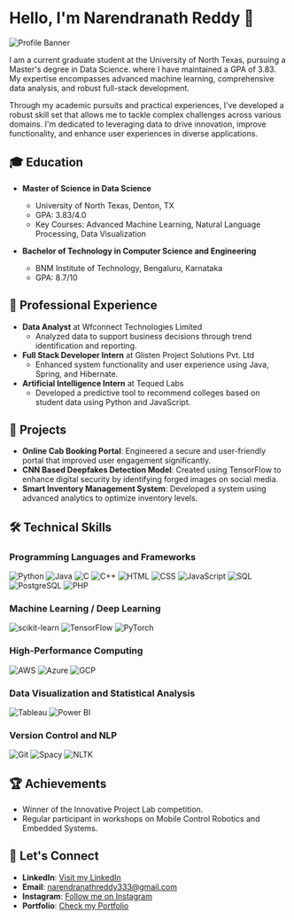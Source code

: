 # Hello, I'm Narendranath Reddy 👋

![Profile Banner](https://via.placeholder.com/1000x300.png?text=Welcome+to+My+GitHub+Profile)

I am a current graduate student at the University of North Texas, pursuing a Master's degree in Data Science. where I have maintained a GPA of 3.83. My expertise encompasses advanced machine learning, comprehensive data analysis, and robust full-stack development.

Through my academic pursuits and practical experiences, I've developed a robust skill set that allows me to tackle complex challenges across various domains. I'm dedicated to leveraging data to drive innovation, improve functionality, and enhance user experiences in diverse applications.

## 🎓 Education
- **Master of Science in Data Science**
  - University of North Texas, Denton, TX
  - GPA: 3.83/4.0
  - Key Courses: Advanced Machine Learning, Natural Language Processing, Data Visualization

- **Bachelor of Technology in Computer Science and Engineering**
  - BNM Institute of Technology, Bengaluru, Karnataka
  - GPA: 8.7/10

## 💼 Professional Experience
- **Data Analyst** at Wfconnect Technologies Limited
  - Analyzed data to support business decisions through trend identification and reporting.
- **Full Stack Developer Intern** at Glisten Project Solutions Pvt. Ltd
  - Enhanced system functionality and user experience using Java, Spring, and Hibernate.
- **Artificial Intelligence Intern** at Tequed Labs
  - Developed a predictive tool to recommend colleges based on student data using Python and JavaScript.

## 🚀 Projects
- **Online Cab Booking Portal**: Engineered a secure and user-friendly portal that improved user engagement significantly.
- **CNN Based Deepfakes Detection Model**: Created using TensorFlow to enhance digital security by identifying forged images on social media.
- **Smart Inventory Management System**: Developed a system using advanced analytics to optimize inventory levels.

## 🛠️ Technical Skills
### Programming Languages and Frameworks
![Python](https://img.shields.io/badge/-Python-3776AB?style=flat-square&logo=python&logoColor=white)
![Java](https://img.shields.io/badge/-Java-007396?style=flat-square&logo=java&logoColor=white)
![C](https://img.shields.io/badge/-C-A8B9CC?style=flat-square&logo=c&logoColor=white)
![C++](https://img.shields.io/badge/-C++-00599C?style=flat-square&logo=cplusplus&logoColor=white)
![HTML](https://img.shields.io/badge/-HTML5-E34F26?style=flat-square&logo=html5&logoColor=white)
![CSS](https://img.shields.io/badge/-CSS3-1572B6?style=flat-square&logo=css3&logoColor=white)
![JavaScript](https://img.shields.io/badge/-JavaScript-F7DF1E?style=flat-square&logo=javascript&logoColor=black)
![SQL](https://img.shields.io/badge/-SQL-4479A1?style=flat-square&logo=mysql&logoColor=white)
![PostgreSQL](https://img.shields.io/badge/-PostgreSQL-4169E1?style=flat-square&logo=postgresql&logoColor=white)
![PHP](https://img.shields.io/badge/-PHP-777BB4?style=flat-square&logo=php&logoColor=white)

### Machine Learning / Deep Learning
![scikit-learn](https://img.shields.io/badge/-scikit_learn-F7931E?style=flat-square&logo=scikit-learn&logoColor=white)
![TensorFlow](https://img.shields.io/badge/-TensorFlow-FF6F00?style=flat-square&logo=tensorflow&logoColor=white)
![PyTorch](https://img.shields.io/badge/-PyTorch-EE4C2C?style=flat-square&logo=pytorch&logoColor=white)

### High-Performance Computing
![AWS](https://img.shields.io/badge/-AWS-232F3E?style=flat-square&logo=amazon-aws&logoColor=white)
![Azure](https://img.shields.io/badge/-Azure-0089D6?style=flat-square&logo=microsoft-azure&logoColor=white)
![GCP](https://img.shields.io/badge/-Google_Cloud-4285F4?style=flat-square&logo=google-cloud&logoColor=white)

### Data Visualization and Statistical Analysis
![Tableau](https://img.shields.io/badge/-Tableau-E97627?style=flat-square&logo=tableau&logoColor=white)
![Power BI](https://img.shields.io/badge/-PowerBI-F2C811?style=flat-square&logo=power-bi&logoColor=black)

### Version Control and NLP
![Git](https://img.shields.io/badge/-Git-F05032?style=flat-square&logo=git&logoColor=white)
![Spacy](https://img.shields.io/badge/-Spacy-09A3D5?style=flat-square&logoColor=white)
![NLTK](https://img.shields.io/badge/-NLTK-4E9A06?style=flat-square&logoColor=white)



## 🏆 Achievements
- Winner of the Innovative Project Lab competition.
- Regular participant in workshops on Mobile Control Robotics and Embedded Systems.

## 🤝 Let's Connect
- **LinkedIn**: [Visit my LinkedIn](https://www.linkedin.com/in/narendranathreddy-reddy/)
- **Email**: [narendranathreddy333@gmail.com](mailto:narendranathreddy333@gmail.com)
- **Instagram**: [Follow me on Instagram](https://www.instagram.com/narendranath._.reddy//)
- **Portfolio**: [Check my Portfolio](https://narendranathreddy333.github.io/Portfolio/)


